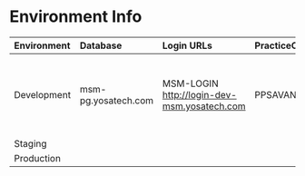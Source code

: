 # Environment Info

| Environment | Database | Login URLs | PracticeCode | UserCode | Password | API URLs
| :-----------| :------- | :--------- | :------------| :------ | :---------- | :----------
|Development|msm-pg.yosatech.com| MSM-LOGIN http://login-dev-msm.yosatech.com | PPSAVANI01|jivrajmehta|admin@admin1234| API-Gateway http://msm-api.yosatech.com MSM-PM  http://msm-pm-dev-msm.yosatech.com
|Staging|
|Production|

